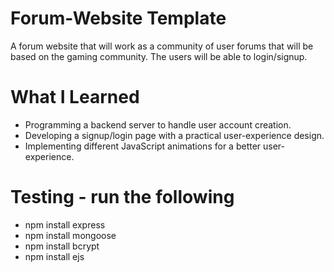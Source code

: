 # Forum-Website Template
A forum website that will work as a community of user forums that will be based on the gaming community. The
users will be able to login/signup.

# What I Learned
* Programming a backend server to handle user account creation.
* Developing a signup/login page with a practical user-experience design.
* Implementing different JavaScript animations for a better user-experience.

# Testing - run the following
* npm install express
* npm install mongoose
* npm install bcrypt
* npm install ejs 
